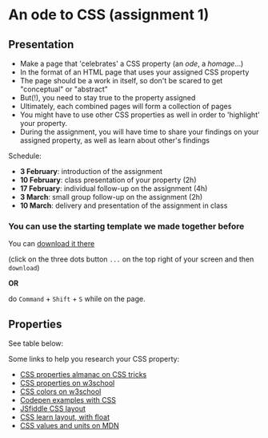 # An ode to CSS (assignment 1)

## Presentation

- Make a page that 'celebrates' a CSS property (an *ode*, a *homage*...)
- In the format of an HTML page that uses your assigned CSS property
- The page should be a work in itself, so don't be scared to get "conceptual" or "abstract"
- But(!), you need to stay true to the property assigned
- Ultimately, each combined pages will form a collection of pages
- You might have to use other CSS properties as well in order to 'highlight' your property.
- During the assignment, you will have time to share your findings on your assigned property, as well as learn about other's findings

Schedule:

- **3 February**: introduction of the assignment
- **10 February**: class presentation of your property (2h)
- **17 February**: individual follow-up on the assignment (4h)
- **3 March**: small group follow-up on the assignment (2h)
- **10 March**: delivery and presentation of the assignment in class

### You can use the starting template we made together before

You can [download it there](https://github.com/francois-gm/go-kabk-y1b/blob/main/02%20-%20Assignment%201%20(ode%20to%20CSS)/my-project-template.zip)

(click on the three dots button `...` on the top right of your screen and then `download`)

**OR** 

do `Command` + `Shift` + `S` while on the page.

## Properties

See table below:
<!--
| | CSS property | Name |
| -------- | --------  | --------------------- |
| **Decoration**  | | |
| 1 | `color` | Klara |
| 2 | `background` (and sub-properties) | David |
| 3 | `opacity` | Bengi |
| 4 | `border` |Daniel |
| 5 | `filter`, `backdrop-filter` | Mara |
| 6 | `box-shadow` | Pola |
| 7 | `mix-blend-mode` | Julia (N) |
| **Layout** | | |
| 8 | CSS size units (`px`, `%`, `vw`, `vh`) | Eva |
| 9 | `position` | Jerome |
| 10 | `display:block;`, `float` | Luca |
| 11 | `display:flex;` | Jennie |
| 12 | `margin`, `padding` | Sia |
| 13 | `z-index` | Julia (F) |
| **Typography** | | |
| 14 | `font` (and sub-properties) | Prem |
| 15 | `text-align`, `text-indent` | Layoung |
| 16 | `line-height` | Olin |
| 17 | `text-decoration` | Iloy |
| 18 | `letter-spacing`, `word-spacing` | Simone |
| 19 | `text-shadow` | Mart |
| **Functionality** | | |
| 20 | `cursor` | Jasna |
| 21 | `@media` | Roxee |
| 22 | `transition` | Julia (J) |
| 23 | `transform` | Yicheng |
| 24 | `overflow` | Nastya |
-->
Some links to help you research your CSS property:

- [CSS properties almanac on CSS tricks](https://css-tricks.com/almanac/properties/)
- [CSS properties on w3school](https://www.w3schools.com/cssref/index.php)
- [CSS colors on w3school](https://www.w3schools.com/cssref/css_colors_legal.php)
- [Codepen examples with CSS](https://codepen.io/team/css-tricks/pens/popular)
- [JSfiddle CSS layout](https://jsfiddle.net/vintharas/ybt6k2dw/)
- [CSS learn layout, with float](https://learnlayout.com)
- [CSS values and units on MDN](https://developer.mozilla.org/en-US/docs/Learn/CSS/Building_blocks/Values_and_units)
